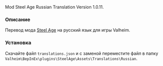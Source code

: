 Mod Steel Age Russian Translation Version 1.0.11.

### Описание

Перевод мода [Steel Age](https://www.nexusmods.com/valheim/mods/1143) на русский язык для игры Valheim. 

### Установка

Скачайте файл `translations.json` и с заменой переместите файл в папку `Valheim\BepInEx\plugins\SteelAge\Assets\Translations\Russian`.
